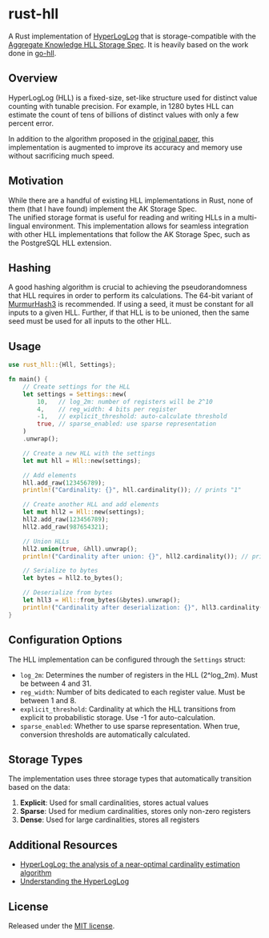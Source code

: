 # rust-hll

A Rust implementation of [HyperLogLog](http://algo.inria.fr/flajolet/Publications/FlFuGaMe07.pdf) that is
storage-compatible with the [Aggregate Knowledge HLL Storage Spec](https://github.com/aggregateknowledge/hll-storage-spec). It is heavily based on the work done in [go-hll](https://github.com/segmentio/go-hll).

## Overview
HyperLogLog (HLL) is a fixed-size, set-like structure used for distinct value counting with tunable precision. For
example, in 1280 bytes HLL can estimate the count of tens of billions of distinct values with only a few percent error.

In addition to the algorithm proposed in the [original paper](http://algo.inria.fr/flajolet/Publications/FlFuGaMe07.pdf),
this implementation is augmented to improve its accuracy and memory use without sacrificing much speed.

## Motivation
While there are a handful of existing HLL implementations in Rust, none of them (that I have found) implement the AK Storage Spec.   
The unified storage format is useful for reading and writing HLLs in a multi-lingual environment. This implementation
allows for seamless integration with other HLL implementations that follow the AK Storage Spec, such as the PostgreSQL HLL
extension.

## Hashing
A good hashing algorithm is crucial to achieving the pseudorandomness that HLL requires in order to perform its 
calculations. The 64-bit variant of [MurmurHash3](https://github.com/spaolacci/murmur3) is recommended. If using a 
seed, it must be constant for all inputs to a given HLL. Further, if that HLL is to be unioned, then the same seed must
be used for all inputs to the other HLL.

## Usage

```rust
use rust_hll::{Hll, Settings};

fn main() {
    // Create settings for the HLL
    let settings = Settings::new(
        10,   // log_2m: number of registers will be 2^10
        4,    // reg_width: 4 bits per register
        -1,   // explicit_threshold: auto-calculate threshold
        true, // sparse_enabled: use sparse representation
    )
    .unwrap();

    // Create a new HLL with the settings
    let mut hll = Hll::new(settings);

    // Add elements
    hll.add_raw(123456789);
    println!("Cardinality: {}", hll.cardinality()); // prints "1"

    // Create another HLL and add elements
    let mut hll2 = Hll::new(settings);
    hll2.add_raw(123456789);
    hll2.add_raw(987654321);

    // Union HLLs
    hll2.union(true, &hll).unwrap();
    println!("Cardinality after union: {}", hll2.cardinality()); // prints "2"

    // Serialize to bytes
    let bytes = hll2.to_bytes();

    // Deserialize from bytes
    let hll3 = Hll::from_bytes(&bytes).unwrap();
    println!("Cardinality after deserialization: {}", hll3.cardinality()); // prints "2"
}
```

## Configuration Options

The HLL implementation can be configured through the `Settings` struct:

- `log_2m`: Determines the number of registers in the HLL (2^log_2m). Must be between 4 and 31.
- `reg_width`: Number of bits dedicated to each register value. Must be between 1 and 8.
- `explicit_threshold`: Cardinality at which the HLL transitions from explicit to probabilistic storage. Use -1 for auto-calculation.
- `sparse_enabled`: Whether to use sparse representation. When true, conversion thresholds are automatically calculated.

## Storage Types

The implementation uses three storage types that automatically transition based on the data:

1. **Explicit**: Used for small cardinalities, stores actual values
2. **Sparse**: Used for medium cardinalities, stores only non-zero registers
3. **Dense**: Used for large cardinalities, stores all registers

## Additional Resources
* [HyperLogLog: the analysis of a near-optimal cardinality estimation algorithm](http://algo.inria.fr/flajolet/Publications/FlFuGaMe07.pdf)
* [Understanding the HyperLogLog](https://pdfs.semanticscholar.org/75ba/51ffd9d2bed8a65029c9340d058f587059da.pdf)

## License
Released under the [MIT license](LICENSE). 